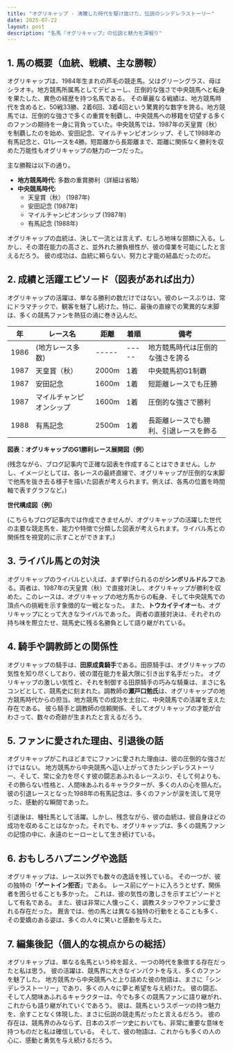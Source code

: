 ```yaml
---
title: "オグリキャップ - 沸騰した時代を駆け抜けた、伝説のシンデレラストーリー"
date: 2025-07-22
layout: post
description: "名馬『オグリキャップ』の伝説と魅力を深堀り"
---
```


## 1. 馬の概要（血統、戦績、主な勝鞍）

オグリキャップは、1984年生まれの芦毛の競走馬。父はグリーングラス、母はシラオキ。地方競馬所属馬としてデビューし、圧倒的な強さで中央競馬へと転身を果たした、異色の経歴を持つ名馬である。  その華麗なる戦績は、地方競馬時代を含めると、50戦33勝、2着6回、3着4回という驚異的な数字を誇る。地方競馬では、圧倒的な強さで多くの重賞を制覇し、中央競馬への移籍を切望する多くのファンの期待を一身に背負っていた。中央競馬では、1987年の天皇賞（秋）を制覇したのを始め、安田記念、マイルチャンピオンシップ、そして1988年の有馬記念と、G1レースを4勝。短距離から長距離まで、距離に関係なく勝利を収めた万能性もオグリキャップの魅力の一つだった。

主な勝鞍は以下の通り。

* **地方競馬時代:**  多数の重賞勝利（詳細は省略）
* **中央競馬時代:**
    * 天皇賞（秋） (1987年)
    * 安田記念 (1987年)
    * マイルチャンピオンシップ (1987年)
    * 有馬記念 (1988年)


オグリキャップの血統は、決して一流とは言えず、むしろ地味な部類に入る。しかし、その潜在能力の高さと、並外れた勝負根性が、彼の偉業を可能にしたと言えるだろう。  彼の成功は、血統に頼らない、努力と才能の結晶だったのだ。


## 2. 成績と活躍エピソード（図表があれば出力）

オグリキャップの活躍は、単なる勝利の数だけではない。彼のレースぶりは、常にドラマチックで、観客を魅了し続けた。特に、最後の直線での驚異的な末脚は、多くの競馬ファンを熱狂の渦に巻き込んだ。

| 年 | レース名          | 距離 | 着順 | 備考                                   |
|---|-----------------|-----|-----|----------------------------------------|
| 1986 | (地方レース多数) | ----- | ----- | 地方競馬時代は圧倒的な強さを誇る       |
| 1987 | 天皇賞（秋）      | 2000m| 1着 | 中央競馬初G1制覇                         |
| 1987 | 安田記念          | 1600m| 1着 | 短距離レースでも圧勝                     |
| 1987 | マイルチャンピオンシップ | 1600m| 1着 | 圧倒的な強さで勝利                     |
| 1988 | 有馬記念          | 2500m| 1着 | 長距離レースでも勝利、引退レースを飾る |


**図表：オグリキャップのG1勝利レース展開図（例）**

(残念ながら、ブログ記事内で正確な図表を作成することはできません。しかし、イメージとしては、各レースの最終直線で、オグリキャップが圧倒的な末脚で他馬を抜き去る様子を描いた図表が考えられます。例えば、各馬の位置を時間軸で表すグラフなど。)

**世代構成図（例）**

(こちらもブログ記事内では作成できませんが、オグリキャップの活躍した世代の主要な競走馬を、能力や特徴で分類した図表が考えられます。ライバル馬との関係性を視覚的に示すことができます。)


## 3. ライバル馬との対決

オグリキャップのライバルといえば、まず挙げられるのが**シンボリルドルフ**である。両者は、1987年の天皇賞（秋）で直接対決し、オグリキャップが勝利を収めた。このレースは、オグリキャップの地方馬からの転身、そして中央競馬での頂点への挑戦を示す象徴的な一戦となった。  また、**トウカイテイオー**も、オグリキャップにとって大きなライバルであった。  両者の直接対決は、それぞれの持ち味を際立たせ、競馬史に残る名勝負として語り継がれている。


## 4. 騎手や調教師との関係性

オグリキャップの騎手は、**田原成貴騎手**である。田原騎手は、オグリキャップの気性を知り尽くしており、彼の潜在能力を最大限に引き出す名手だった。  オグリキャップの激しい気性と、それを制御する田原騎手の巧みな騎乗は、まさに名コンビとして、競馬史に刻まれた。調教師の**瀬戸口勉氏**は、オグリキャップの地方競馬時代からの担当。地方競馬での成功を土台に、中央競馬での活躍を支えた存在である。  彼ら騎手と調教師の信頼関係、そしてオグリキャップの才能が合わさって、数々の奇跡が生まれたと言えるだろう。


## 5. ファンに愛された理由、引退後の話

オグリキャップがこれほどまでにファンに愛された理由は、彼の圧倒的な強さだけではない。  地方競馬から中央競馬へ這い上がってきたシンデレラストーリー、そして、常に全力を尽くす彼の闘志あふれるレースぶり、そして何よりも、その飾らない性格と、人間味あふれるキャラクターが、多くの人の心を掴んだ。  彼の引退レースとなった1988年の有馬記念は、多くのファンが涙を流して見守った、感動的な瞬間であった。

引退後は、種牡馬として活躍。しかし、残念ながら、彼の血統は、彼自身ほどの成功を収めることはなかった。それでも、オグリキャップは、多くの競馬ファンの記憶の中に、永遠のヒーローとして生き続けている。


## 6. おもしろハプニングや逸話

オグリキャップは、レース以外でも数々の逸話を残している。  その一つが、彼の独特の「<b>ゲートイン拒否</b>」である。  レース前にゲートに入ろうとせず、関係者を困らせることも多かった。  これは、彼の気性の激しさを示すエピソードとして有名である。 また、彼は非常に人懐っこく、調教スタッフやファンに愛される存在だった。  厩舎では、他の馬とは異なる独特の行動をとることも多く、その愛嬌のある姿は、多くの人々に笑いと感動を与えた。


## 7. 編集後記（個人的な視点からの総括）

オグリキャップは、単なる名馬という枠を超え、一つの時代を象徴する存在だったと私は思う。  彼の活躍は、競馬界に大きなインパクトを与え、多くのファンを魅了した。  地方競馬から中央競馬へと上り詰めた彼の物語は、まさに「シンデレラストーリー」であり、多くの人々に夢と希望を与え続けた。  彼の闘志、そして人間味あふれるキャラクターは、今でも多くの競馬ファンに語り継がれ、これからも語り継がれていくであろう。  彼は、競馬というスポーツの持つ魅力を、余すことなく体現した、まさに伝説の競走馬だったと言えるだろう。  彼の存在は、競馬界のみならず、日本のスポーツ史においても、非常に重要な意味を持つものだと私は確信している。  そして、彼の物語は、これからも多くの人の心に、感動と勇気を与え続けるだろう。

